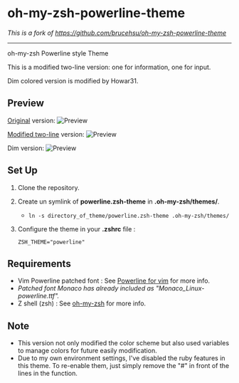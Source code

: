 # oh-my-zsh-powerline-theme

*This is a fork of https://github.com/brucehsu/oh-my-zsh-powerline-theme*

---

oh-my-zsh Powerline style Theme

This is a modified two-line version: one for information, one for input.

Dim colored version is modified by Howar31.

## Preview

[Original](https://github.com/jeremyFreeAgent/oh-my-zsh-powerline-theme) version:
![Preview](http://github.com/jeremyFreeAgent/oh-my-zsh-powerline-theme/raw/master/preview.png)

[Modified two-line](https://github.com/brucehsu/oh-my-zsh-powerline-theme) version:
![Preview](https://raw.github.com/brucehsu/oh-my-zsh-powerline-theme/master/twoline-preview.png)

Dim version:
![Preview](https://raw.github.com/howar31/oh-my-zsh-powerline-theme/master/dim-preview.png)

## Set Up

1. Clone the repository.

2. Create un symlink of **powerline.zsh-theme** in **.oh-my-zsh/themes/**.
	* `ln -s directory_of_theme/powerline.zsh-theme .oh-my-zsh/themes/`

3. Configure the theme in your **.zshrc** file :

    ```
    ZSH_THEME="powerline"
    ```

## Requirements

* Vim Powerline patched font : See [Powerline for vim](https://github.com/Lokaltog/vim-powerline.git) for more info.
* *Patched font Monaco has already included as "Monaco_Linux-powerline.ttf".*
* Z shell (zsh) : See [oh-my-zsh](https://github.com/robbyrussell/oh-my-zsh) for more info.

## Note

* This version not only modified the color scheme but also used variables to manage colors for future easily modification.
* Due to my own environment settings, I've disabled the ruby features in this theme.  To re-enable them, just simply remove the "#" in front of the lines in the function.
